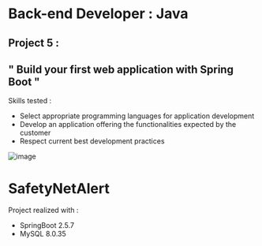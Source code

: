 # Back-end Developer : Java

## Project 5 :

## " Build your first web application with Spring Boot "

Skills tested :
- Select appropriate programming languages for application development
- Develop an application offering the functionalities expected by the customer
- Respect current best development practices

![image](https://github.com/strashi/SafetyNetAlert/assets/94161747/01acba0b-e412-47cf-83cf-382ee94b2f1f)

# SafetyNetAlert

Project realized with :
- SpringBoot 2.5.7
- MySQL 8.0.35
